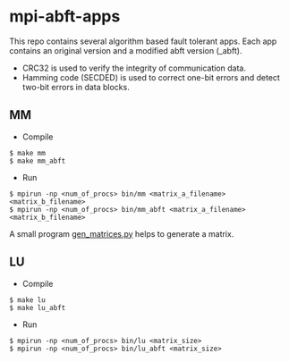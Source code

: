 # mpi-abft-apps
This repo contains several algorithm based fault tolerant apps.
Each app contains an original version and a modified abft version (_abft).

- CRC32 is used to verify the integrity of communication data.
- Hamming code (SECDED) is used to correct one-bit errors and detect two-bit errors in data blocks. 

## MM
- Compile
```
$ make mm
$ make mm_abft
```
- Run
```
$ mpirun -np <num_of_procs> bin/mm <matrix_a_filename> <matrix_b_filename>
$ mpirun -np <num_of_procs> bin/mm_abft <matrix_a_filename> <matrix_b_filename>
```
A small program [gen_matrices.py](src/mm/gen_matrices.py) helps to generate a matrix. 

## LU
- Compile
```
$ make lu
$ make lu_abft
```
- Run
```
$ mpirun -np <num_of_procs> bin/lu <matrix_size>
$ mpirun -np <num_of_procs> bin/lu_abft <matrix_size>
```
